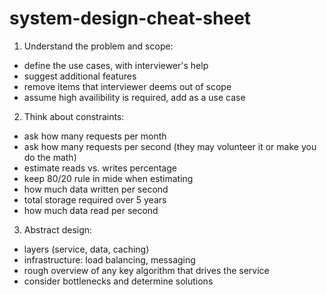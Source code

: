 # system-design-cheat-sheet

1. Understand the problem and scope:
- define the use cases, with interviewer's help
- suggest additional features
- remove items that interviewer deems out of scope
- assume high availibility is required, add as a use case

2. Think about constraints:
- ask how many requests per month
- ask how many requests per second (they may volunteer it or make you do the math)
- estimate reads vs. writes percentage
- keep 80/20 rule in mide when estimating
- how much data written per second
- total storage required over 5 years
- how much data read per second

3. Abstract design:
- layers (service, data, caching)
- infrastructure: load balancing, messaging
- rough overview of any key algorithm that drives the service
- consider bottlenecks and determine solutions
